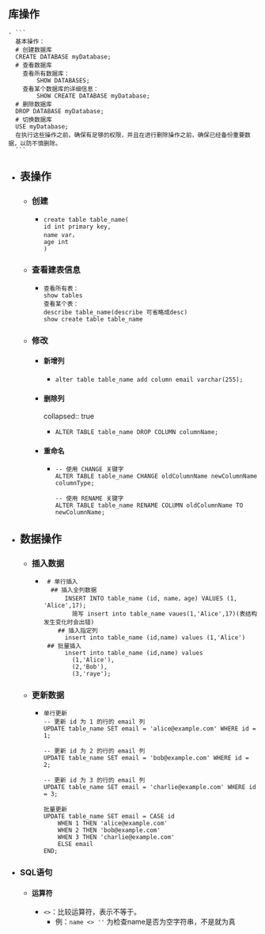 ## 库操作
	- ```
	  基本操作：
	  # 创建数据库
	  CREATE DATABASE myDatabase;
	  # 查看数据库
	  	查看所有数据库：
	  		SHOW DATABASES;
	  	查看某个数据库的详细信息：
	  		SHOW CREATE DATABASE myDatabase;
	  # 删除数据库
	  DROP DATABASE myDatabase;
	  # 切换数据库
	  USE myDatabase;
	  在执行这些操作之前，确保有足够的权限，并且在进行删除操作之前，确保已经备份重要数据，以防不慎删除。
	  ```
- ## 表操作
	- ### 创建
		- ```
		  create table table_name(
		  id int primary key,
		  name var，
		  age int
		  )
		  ```
	- ### 查看建表信息
		- ```
		  查看所有表：
		  show tables
		  查看某个表：
		  describe table_name(describe 可省略成desc)
		  show create table table_name
		  ```
	- ### 修改
		- #### 新增列
			- ```
			  alter table table_name add column email varchar(255);
			  ```
		- #### 删除列
		  collapsed:: true
			- ```
			  ALTER TABLE table_name DROP COLUMN columnName;
			  ```
		- #### 重命名
			- ```
			  -- 使用 CHANGE 关键字
			  ALTER TABLE table_name CHANGE oldColumnName newColumnName columnType;
			  
			  -- 使用 RENAME 关键字
			  ALTER TABLE table_name RENAME COLUMN oldColumnName TO newColumnName;
			  
			  ```
- ## 数据操作
	- ### 插入数据
		- ```
		   # 单行插入
		   	## 插入全列数据
		   		INSERT INTO table_name (id, name，age) VALUES (1, 'Alice',17);
		          简写 insert into table_name vaues(1,'Alice',17)(表结构发生变化时会出错)
		      ## 插入指定列
		      	insert into table_name (id,name) values (1,'Alice')
		   ## 批量插入
		   		insert into table_name (id,name) values
		          (1,'Alice'),
		          (2,'Bob'),
		          (3,'raye');
		  ```
	- ### 更新数据
		- ```
		  单行更新
		  -- 更新 id 为 1 的行的 email 列
		  UPDATE table_name SET email = 'alice@example.com' WHERE id = 1;
		  
		  -- 更新 id 为 2 的行的 email 列
		  UPDATE table_name SET email = 'bob@example.com' WHERE id = 2;
		  
		  -- 更新 id 为 3 的行的 email 列
		  UPDATE table_name SET email = 'charlie@example.com' WHERE id = 3;
		  
		  批量更新
		  UPDATE table_name SET email = CASE id
		      WHEN 1 THEN 'alice@example.com'
		      WHEN 2 THEN 'bob@example.com'
		      WHEN 3 THEN 'charlie@example.com'
		      ELSE email  
		  END;
		  
		  ```
- ### SQL语句
	- #### 运算符
		- `<>`：比较运算符，表示不等于。
			- 例：`name <> ''` 为检查name是否为空字符串，不是就为真